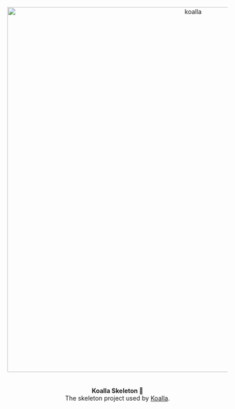 <p align="center">
  <img width="834" alt="koalla" src="https://user-images.githubusercontent.com/1953194/235337240-2bafcfcf-05a3-4b3d-9524-2d762cf74d50.png">
  <br><br><br>
  <b>Koalla Skeleton 🦴</b>
  <br>
   The skeleton project used by <a href="https://github.com/koalla">Koalla</a>. 
</p>
